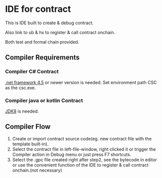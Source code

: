 # IDE for contract

This is IDE built to create & debug contract.

Also link to ub & hx to register & call contract onchain.

Both test and formal chain provided.

## Compiler Requirements

### Compiler C# Contract

[.net framework 4.5](https://www.microsoft.com/en-us/download/details.aspx?id=42642) or newer version is needed. Set environment path CSC as the csc.exe.

### Compiler java or kotlin Contract

[JDK8](https://docs.oracle.com/javase/8/docs/technotes/guides/install/install_overview.html)  is needed.

## Compiler Flow

1) Create or import contract source code(eg. new contract file with the template built-in).
2) Select the contract file in left-file-window, right clicked it or trigger the Compiler action in Debug menu or just press F7 shortcuts.
3) Select the .gpc file created right after step2, see the bytecode in editor or use the convenient function of the IDE to register & call contract onchain.(not necessary)

